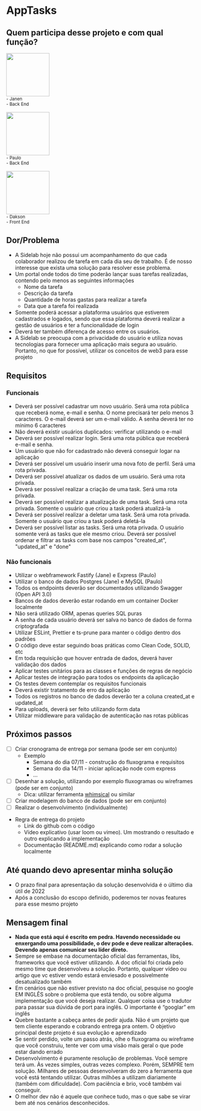 # AppTasks

## Quem participa desse projeto e com qual função?

<img src="https://avatars.githubusercontent.com/u/84737472?v=4" width=115 height="auto"><br><sub>- Janen</sub><br><sub>- Back End</sub>
 

<img src="https://avatars.githubusercontent.com/u/94421128?v=4" width=115 height="auto"><br><sub>- Paulo</sub><br><sub>- Back End</sub>
 

<img src="https://avatars.githubusercontent.com/u/81385265?v=4" width=115 height="auto"><br><sub>- Dakson</sub><br><sub>- Front End</sub>
 

## Dor/Problema

- A Sidelab hoje não possui um acompanhamento do que cada colaborador realizou de tarefa em cada dia seu de trabalho. É de nosso interesse que exista uma solução para resolver esse problema.
- Um portal onde todos do time poderão lançar suas tarefas realizadas, contendo pelo menos as seguintes informações
    - Nome da tarefa
    - Descrição da tarefa
    - Quantidade de horas gastas para realizar a tarefa
    - Data que a tarefa foi realizada
- Somente poderá acessar a plataforma usuários que estiverem cadastrados e logados, sendo que essa plataforma deverá realizar a gestão de usuários e ter a funcionalidade de login
- Deverá ter também diferença de acesso entre os usuários.
- A Sidelab se preocupa com a privacidade do usuário e utiliza novas tecnologias para fornecer uma aplicação mais segura ao usuário. Portanto, no que for possível, utilizar os conceitos de web3 para esse projeto

## Requisitos

### Funcionais

- Deverá ser possível cadastrar um novo usuário. Será uma rota pública que receberá nome, e-mail e senha. O nome precisará ter pelo menos 3 caracteres. O e-mail deverá ser um e-mail válido. A senha deverá ter no mínimo 6 caracteres
- Não deverá existir usuários duplicados: verificar utilizando o e-mail
- Deverá ser possível realizar login. Será uma rota pública que receberá e-mail e senha.
- Um usuário que não for cadastrado não deverá conseguir logar na aplicação
- Deverá ser possível um usuário inserir uma nova foto de perfil. Será uma rota privada.
- Deverá ser possível atualizar os dados de um usuário. Será uma rota privada.
- Deverá ser possível realizar a criação de uma task. Será uma rota privada.
- Deverá ser possível realizar a atualização de uma task. Será uma rota privada. Somente o usuário que criou a task poderá atualizá-la
- Deverá ser possível realizar a deletar uma task. Será uma rota privada. Somente o usuário que criou a task poderá deletá-la
- Deverá ser possível listar as tasks. Será uma rota privada. O usuário somente verá as tasks que ele mesmo criou. Deverá ser possível ordenar e filtrar as tasks com base nos campos "created_at", "updated_at" e "done"

### Não funcionais

- Utilizar o webframework Fastify (Jane) e Express (Paulo)
- Utilizar o banco de dados Postgres (Jane) e MySQL (Paulo)
- Todos os endpoints deverão ser documentados utilizando Swagger (Open API 3.0)
- Bancos de dados deverão estar rodando em um container Docker localmente
- Não será utilizado ORM, apenas queries SQL puras
- A senha de cada usuário deverá ser salva no banco de dados de forma criptografada
- Utilizar ESLint, Prettier e ts-prune para manter o código dentro dos padrões
- O código deve estar seguindo boas práticas como Clean Code, SOLID, etc
- Em toda requisição que houver entrada de dados, deverá haver validação dos dados
- Aplicar testes unitários para as classes e funções de regras de negócio
- Aplicar testes de integração para todos os endpoints da aplicação
- Os testes devem contemplar os requisitos funcionais
- Deverá existir tratamento de erro da aplicação
- Todos os registros no banco de dados deverão ter a coluna created_at e updated_at
- Para uploads, deverá ser feito utilizando form data
- Utilizar middleware para validação de autenticação nas rotas públicas

## Próximos passos

- [ ]  Criar cronograma de entrega por semana (pode ser em conjunto)
    - Exemplo
        - Semana do dia 07/11 - construção do fluxograma e requisitos
        - Semana do dia 14/11 - iniciar aplicação node com express
        - …
- [ ]  Desenhar a solução, utilizando por exemplo fluxogramas ou wireframes (pode ser em conjunto)
    - Dica: utilizar ferramenta [whimsical](https://whimsical.com/) ou similar
- [ ]  Criar modelagem do banco de dados (pode ser em conjunto)
- [ ]  Realizar o desenvolvimento (individualmente)
- Regra de entrega do projeto
    - Link do github com o código
    - Vídeo explicativo (usar loom ou vimeo). Um mostrando o resultado e outro explicando a implementação
    - Documentação (README.md) explicando como rodar a solução localmente

## Até quando devo apresentar minha solução

- O prazo final para apresentação da solução desenvolvida é o último dia útil de 2022
- Após a conclusão do escopo definido, poderemos ter novas features para esse mesmo projeto

## Mensagem final

- **Nada que está aqui é escrito em pedra. Havendo necessidade ou enxergando uma possibilidade, o dev pode e deve realizar alterações. Devendo apenas comunicar seu líder direto.**
- Sempre se embase na documentação oficial das ferramentas, libs, frameworks que você estiver utilizando. A doc oficial foi criada pelo mesmo time que desenvolveu a solução. Portanto, qualquer vídeo ou artigo que vc estiver vendo estará enviesado e possivelmente desatualizado também
- Em cenários que não estiver previsto na doc oficial, pesquise no google EM INGLÊS sobre o problema que está tendo, ou sobre alguma implementação que você deseja realizar. Qualquer coisa use o tradutor para passar sua dúvida de port para inglês. O importante é “googlar” em inglês
- Quebre bastante a cabeça antes de pedir ajuda. Não é um projeto que tem cliente esperando e cobrando entrega pra ontem. O objetivo principal deste projeto é sua evolução e aprendizado
- Se sentir perdido, volte um passo atrás, olhe o fluxograma ou wireframe que você construiu, tente ver com uma visão mais geral o que pode estar dando errado
- Desenvolvimento é puramente resolução de problemas. Você sempre terá um. Às vezes simples, outras vezes complexo. Porém, SEMPRE tem solução. Milhares de pessoas desenvolveram do zero a ferramenta que você está tentando utilizar. Outras milhões a utilizam diariamente (também com dificuldade). Com paciência e brio, você também vai conseguir.
- O melhor dev não é aquele que conhece tudo, mas o que sabe se virar bem até nos cenários desconhecidos.
